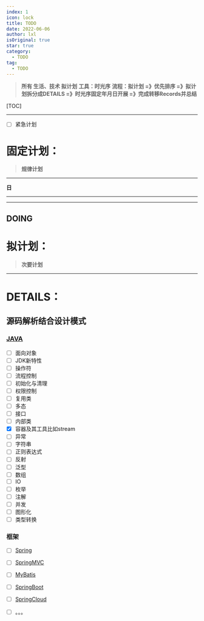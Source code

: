 ```yaml
---
index: 1
icon: lock
title: TODO
date: 2022-06-06
author: lxl
isOriginal: true
star: true
category:
  - TODO
tag:
  - TODO
---
```




> **所有 生活、技术 拟计划**
> **工具：时光序**
> **流程：拟计划 =》优先排序 =》拟计划拆分成DETAILS =》时光序固定年月日开展 =》完成转移Records并总结**

<!-- more -->


[TOC]





---

+ [ ] 紧急计划

# 固定计划：



> **规律计划**

---

**日**

---




---

## **DOING**

# 拟计划：

> **次要计划**

---


# DETAILS：

## 源码解析结合设计模式

### [JAVA](JAVA.md)

+ [ ] 面向对象
+ [ ] JDK新特性
+ [ ] 操作符
+ [ ] 流程控制
+ [ ] 初始化与清理
+ [ ] 权限控制
+ [ ] 复用类
+ [ ] 多态
+ [ ] 接口
+ [ ] 内部类
+ [x] 容器及其工具比如stream
+ [ ] 异常
+ [ ] 字符串
+ [ ] 正则表达式
+ [ ] 反射
+ [ ] 泛型
+ [ ] 数组
+ [ ] IO
+ [ ] 枚举
+ [ ] 注解
+ [ ] 并发
+ [ ] 图形化
+ [ ] 类型转换

### 框架

+ [ ] [Spring](Spring.md)
+ [ ] [SpringMVC](SpringMVC.md)
+ [ ] [MyBatis](MyBatis.md)
+ [ ] [SpringBoot](SpringBoot.md)
+ [ ] [SpringCloud](SpringCloud.md)
+ [ ] 。。。

